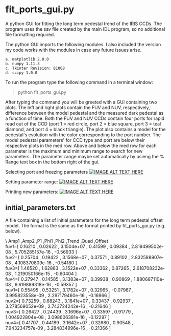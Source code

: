 fit_ports_gui.py
================
A python GUI for fitting the long term pedestal trend of the IRIS CCDs. 
The program uses the sav file created by the main IDL program, 
so no additional file formatting required. 

The python GUI imports the following modules. I also included the version my code works with the modules
in case any future issues arise.

    a. matplotlib 2.0.0
    b. numpy 1.11.3
    c. Tkinter Revision: 81008
    d. scipy 1.0.0


To run the program type the following command in a terminal window:  
> python fit_ports_gui.py  


After typing the command you will be greeted with a GUI containing two plots.
The left and right plots contain the FUV and NUV, respectively, difference between the model pedestal and the measured dark
pedestal as a function of time. Both the FUV and NUV CCDs contain four ports for rapid read out of the CCD
 (port 1 = red circle, port 2 = blue square, port 3 = teal diamond, and port 4 = black triangle).
The plot also contains a model for the pedestal's evolution with the color corresponding to the port number. 
The model pedestal parameters' for CCD type and port are below their respective plots in the med row. Above and below 
the med row for each parameter is the maximum and minimum range to search for new parameters. The parameter range maybe 
set automatically by usieng the % Range text box in the bottom right of the gui.


Selecting port and freezing parameters
[![IMAGE ALT TEXT HERE](http://img.youtube.com/vi/v3VH7uBjTJw/0.jpg)](http://www.youtube.com/watch?v=v3VH7uBjTJw)

Setting parameter range:
[![IMAGE ALT TEXT HERE](http://img.youtube.com/vi/1Nu14eoA0ww/0.jpg)](http://www.youtube.com/watch?v=1Nu14eoA0ww)


Printing new parameters:
[![IMAGE ALT TEXT HERE](http://img.youtube.com/vi/jC0AbvZRth8/0.jpg)](http://www.youtube.com/watch?v=jC0AbvZRth8)


initial_parameters.txt
----------------------
A file containing a list of initial parameters for the long term pedestal offset model. 
The format is the same as the format printed by fit_ports_gui.py (e.g. below).


\     Amp1      ,Amp2      ,P1             ,Phi1      ,Phi2      ,Trend               ,Quad                ,Offset    
fuv1=[ 0.16210  , 0.02622  ,  3.1504e+07   , 0.41599  , 0.09384  ,  2.819499502e-08   ,  5.705285157e-16   , -0.56933 ]  
fuv2=[ 0.25704  , 0.19422  ,  3.1568e+07   , 0.37571  , 0.89102  ,  2.832588907e-08   ,  4.108370809e-16   , -0.54180 ]  
fuv3=[ 1.46520  , 1.62863  ,  3.1522e+07   , 0.33362  , 0.87265  ,  2.618708232e-08   ,  1.219050166e-15   , -0.60404 ]  
fuv4=[ 0.27947  , 0.14585  ,  3.1383e+07   , 0.39938  , 0.90869  ,  1.880687110e-08   ,  9.619889318e-16   , -0.59357 ]  
nuv1=[ 0.55495  , 0.53251  ,  3.1782e+07   , 0.32965  , -0.07967 ,  3.995823558e-09   ,  2.297179460e-16   , -0.16966 ]  
nuv2=[ 0.73259  , 0.68243  ,  3.1841e+07   , 0.33437  , 0.92937  ,  3.278569052e-09   ,  2.743724242e-16   , -0.21646 ]  
nuv3=[ 0.26427  , 0.24439  ,  3.1696e+07   , 0.33597  , 0.91779  ,  1.004922804e-08   ,  3.098606381e-16   , -0.12297 ]  
nuv4=[ 0.41707  , 0.44189  ,  3.1642e+07   , 0.32680  , 0.90548  ,  7.943234757e-09   ,  3.284834996e-16   , -0.21366 ]  